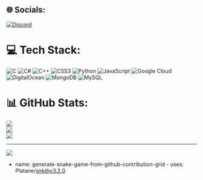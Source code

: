 
## 🌐 Socials:
[![Discord](https://img.shields.io/badge/Discord-%237289DA.svg?logo=discord&logoColor=white)](https://discord.gg/centreville )
# 💻 Tech Stack:
![C](https://img.shields.io/badge/c-%2300599C.svg?style=for-the-badge&logo=c&logoColor=white) ![C#](https://img.shields.io/badge/c%23-%23239120.svg?style=for-the-badge&logo=csharp&logoColor=white) ![C++](https://img.shields.io/badge/c++-%2300599C.svg?style=for-the-badge&logo=c%2B%2B&logoColor=white) ![CSS3](https://img.shields.io/badge/css3-%231572B6.svg?style=for-the-badge&logo=css3&logoColor=white) ![Python](https://img.shields.io/badge/python-3670A0?style=for-the-badge&logo=python&logoColor=ffdd54) ![JavaScript](https://img.shields.io/badge/javascript-%23323330.svg?style=for-the-badge&logo=javascript&logoColor=%23F7DF1E) ![Google Cloud](https://img.shields.io/badge/GoogleCloud-%234285F4.svg?style=for-the-badge&logo=google-cloud&logoColor=white) ![DigitalOcean](https://img.shields.io/badge/DigitalOcean-%230167ff.svg?style=for-the-badge&logo=digitalOcean&logoColor=white) ![MongoDB](https://img.shields.io/badge/MongoDB-%234ea94b.svg?style=for-the-badge&logo=mongodb&logoColor=white) ![MySQL](https://img.shields.io/badge/mysql-%2300000f.svg?style=for-the-badge&logo=mysql&logoColor=white)
# 📊 GitHub Stats:
![](https://github-readme-stats.vercel.app/api?username=brncray&theme=dark&hide_border=false&include_all_commits=true&count_private=true)<br/>
![](https://github-readme-streak-stats.herokuapp.com/?user=brncray&theme=dark&hide_border=false)<br/>
![](https://github-readme-stats.vercel.app/api/top-langs/?username=brncray&theme=dark&hide_border=false&include_all_commits=true&count_private=true&layout=compact)

---
[![](https://visitcount.itsvg.in/api?id=brncray&icon=0&color=0)](https://visitcount.itsvg.in)


- name: generate-snake-game-from-github-contribution-grid
      - uses: Platane/snk@v3.2.0
            
